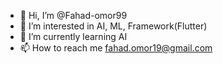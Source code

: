 - 👋 Hi, I’m @Fahad-omor99
- 👀 I’m interested in AI, ML, Framework(Flutter)
- 🌱 I’m currently learning AI
- 📫 How to reach me fahad.omor19@gmail.com

<!---
Fahad-omor99/Fahad-omor99 is a ✨ special ✨ repository because its `README.md` (this file) appears on your GitHub profile.
You can click the Preview link to take a look at your changes.
--->
